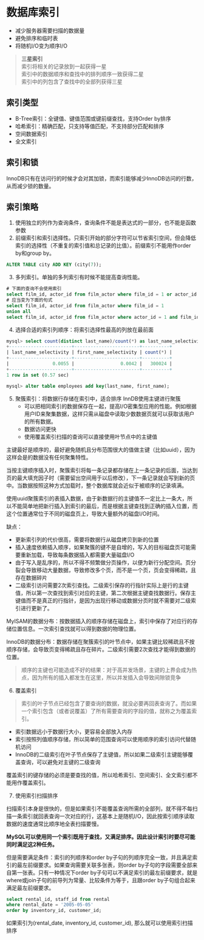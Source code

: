 # 数据库索引

- 减少服务器需要扫描的数据量
- 避免排序和临时表
- 将随机I/O变为顺序I/O

>**三星索引**  
>索引将相关的记录放到一起获得一星  
>索引中的数据顺序和查找中的排列顺序一致获得二星  
>索引中的列包含了查找中的全部列获得三星  

## 索引类型

- B-Tree索引：全键值、键值范围或键前缀查找，支持Order by排序
- 哈希索引：精确匹配，只支持等值匹配，不支持部分匹配和排序
- 空间数据索引
- 全文索引

## 索引和锁

InnoDB只有在访问行的时候才会对其加锁，而索引能够减少InnoDB访问的行数，从而减少锁的数量。

## 索引策略

1. 使用独立的列作为查询条件，查询条件不能是表达式的一部分，也不能是函数参数
2. 前缀索引和索引选择性。只索引开始的部分字符可以节省索引空间，但会降低索引的选择性（不重复的索引值和总记录的比值）。前缀索引不能用作order by和group by。
```sql
ALTER TABLE city ADD KEY (city(7));
```
3. 多列索引。单独的多列索引有时候不能提高查询性能。
```sql
# 下面的查询不会使用索引
select film_id, actor_id from film_actor where film_id = 1 or actor_id = 1;
# 应当变为下面的句式
select film_id, actor_id from film_actor where film_id = 1
union all
select film_id, actor_id from film_actor where actor_id = 1 and film_id <> 1;
```
4. 选择合适的索引列顺序：将索引选择性最高的列放在最前面
```sql
mysql> select count(distinct last_name)/count(*) as last_name_selectivity, count(distinct first_name)/count(*) as first_name_selectivity, count(*) from employees;
+-----------------------+------------------------+----------+
| last_name_selectivity | first_name_selectivity | count(*) |
+-----------------------+------------------------+----------+
|                0.0055 |                 0.0042 |   300024 |
+-----------------------+------------------------+----------+
1 row in set (0.57 sec)

mysql> alter table employees add key(last_name, first_name);
```
5. 聚簇索引：将数据行存储在索引中，适合排序
   InnDB使用主键进行聚簇
   - 可以把相同索引的数据保存在一起，提高I/O密集型应用的性能。例如根据用户ID来聚集数据，这样只需从磁盘中读取少数数据页就可以获取该用户的所有数据。
   - 数据访问更快
   - 使用覆盖索引扫描的查询可以直接使用叶节点中的主键值
  
  主键最好是顺序的，最好避免随机且分布范围很大的值做主键（比如uuid），因为这样会是的数据没有任何聚集特性。

  当按主键顺序插入时，聚簇索引将每一条记录都存储在上一条记录的后面，当达到页的最大填充因子时（需要留出空间用于以后修改），下一条记录就会写到新的页中。当数据按照这种方式加载时，整个数据库就会近似于被顺序的记录填满。

  使用uuid聚簇索引的表插入数据，由于新数据行的主键值不一定比上一条大，所以不能简单地把新行插入到索引的最后，而是根据主键查找到正确的插入位置，而这个位置通常位于不同的磁盘页上，导致大量额外的磁盘I/O时间。

  缺点：
  - 更新索引列的代价很高，需要将数据行从磁盘拷贝到新的位置
  - 插入速度依赖插入顺序，如果聚簇的键不是自增的，写入的目标磁盘页可能需要重新加载，导致每条数据插入都需要大量磁盘I/O
  - 由于写入是乱序的，所以不得不频繁做分页操作，以便为新行分配空间。页分裂会导致移动大量数据，导致修改多个页，而不是一个页，页会变得稀疏，且存在数据碎片
  - 二级索引访问需要2次索引查找。二级索引保存的行指针实际上是行的主键值，所以第一次查找到索引对应的主键，第二次根据主键查找数据行。保存主键值而不是真正的行指针，是因为出现行移动或数据分页时就不需要对二级索引进行更新了。

MyISAM的数据分布：按数据插入的顺序存储在磁盘上，索引中保存了对应行的存储位置信息。一次索引查找就可以得到数据的物理位置。

InnoDB的数据分布：数据存储在聚簇索引的叶节点中，如果主键比较稀疏且不按顺序存储，会导致页变得稀疏且存在碎片。二级索引需要2次查找才能得到数据的位置。

>顺序的主键也可能造成不好的结果：对于高并发场景，主键的上界会成为热点，因为所有的插入都发生在这里，所以并发插入会导致间隙锁竞争

6. 覆盖索引

>索引的叶子节点已经包含了要查询的数据，就没必要再回表查询了。而如果一个索引包含（或者说覆盖）了所有需要查询的字段的值，就称之为覆盖索引。

- 索引数据远小于数据行大小，更容易全部放入内存
- 索引按照列值顺序存储，所以简单的范围查询可以使用顺序的索引访问代替随机访问
- InnoDB的二级索引在叶子节点保存了主键值，所以如果二级索引主键能够覆盖查询，可以避免对主键的二级查询

覆盖索引的键存储的必须是要查找的值，所以哈希索引、空间索引、全文索引都不能用作覆盖索引。

7. 使用索引扫描排序

扫描索引本身是很快的，但是如果索引不能覆盖查询所需的全部列，就不得不每扫描一条索引就回表查询一次对应的行，这基本上是随机I/O，因此按索引顺序读取数据的速度通常比顺序地全表扫描要慢。

**MySQL可以使用同一个索引既用于查找，又满足排序。因此设计索引时要尽可能同时满足这2种任务。**

但是需要满足条件：索引的列顺序和order by子句的列顺序完全一致，并且满足索引的最左前缀要求。如果查询需要关联多张表，则order by子句的字段需要全部来自第一张表。只有一种情况下order by子句可以不满足索引的最左前缀要求，就是where或join子句的前导列为常量、比较条件为等于，且跟order by子句组合起来满足最左前缀要求。

```sql
select rental_id, staff_id from rental
where rental_date = '2005-05-05'
order by inventory_id, customer_id;
```
如果索引为(rental_date, inventory_id, customer_id), 那么就可以使用索引扫描排序

